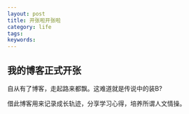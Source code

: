 ```yaml
---
layout: post
title: 开张啦开张啦
category: life
tags: 
keywords: 
---
```


## 我的博客正式开张
自从有了博客，走起路来都飘。这难道就是传说中的装B?

借此博客用来记录成长轨迹，分享学习心得，培养所谓人文情操。
                                            
                                            
<!--stackedit_data:
eyJoaXN0b3J5IjpbODU2NTg1OTc4LDMwMTQzMDQ1NF19
-->